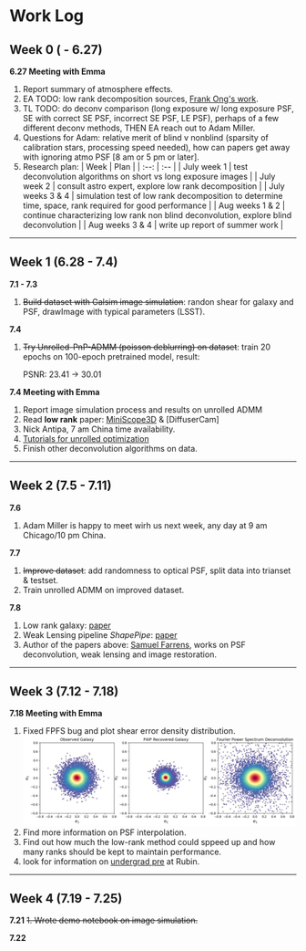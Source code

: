 # Work Log

## Week 0 ( - 6.27)

**6.27 Meeting with Emma**
1. Report summary of atmosphere effects.
2. EA TODO: low rank decomposition sources, [Frank Ong's work](https://people.eecs.berkeley.edu/~mlustig/).
3. TL TODO: do deconv comparison (long exposure w/ long exposure PSF, SE with correct SE PSF, incorrect SE PSF, LE PSF), perhaps of a few different deconv methods, THEN EA reach out to Adam Miller.
4. Questions for Adam: relative merit of blind v nonblind (sparsity of calibration stars, processing speed needed), how can papers get away with ignoring atmo PSF [8 am or 5 pm or later].
5. Research plan:
| Week | Plan |
| :--: | :-- |
| July week 1 | test deconvolution algorithms on short vs long exposure images |
| July week 2 | consult astro expert, explore low rank decomposition |
| July weeks 3 & 4 | simulation test of low rank decomposition to determine time, space, rank required for good performance |
| Aug weeks 1 & 2 | continue characterizing low rank non blind deconvolution, explore blind deconvolution |
| Aug weeks 3 & 4 | write up report of summer work |
---

## Week 1 (6.28 - 7.4)

**7.1 - 7.3**
1. ~~Build dataset with Galsim image simulation~~: randon shear for galaxy and PSF, drawImage with typical parameters (LSST).

**7.4**
1. ~~Try Unrolled-PnP-ADMM (poisson deblurring) on dataset~~: train 20 epochs on 100-epoch pretrained model, result:

    PSNR: 23.41 -> 30.01

**7.4 Meeting with Emma**
1. Report image simulation process and results on unrolled ADMM
2. Read **low rank** paper: [MiniScope3D](https://www.nature.com/articles/s41377-020-00403-7.epdf?sharing_token=nK5gCxZK1t5FggfHywi1n9RgN0jAjWel9jnR3ZoTv0NQp7nPZsE-AeCQRwJXW5xP7zCxf5QqwKHkKkkw6wSKpXeaEpZrAsG9aQTUSvla5AoZ3nd9_KDJojiAsEvZrvxXYzvxWbakIjOfIhsFi2hH5HC8kS3XjHjc6oH2SYbPVYE%3D) & [DiffuserCam]
3. Nick Antipa, 7 am China time availability.
4. [Tutorials for unrolled optimization](https://waller-lab.github.io/DiffuserCam/tutorial.html)
5. Finish other deconvolution algorithms on data.
---

## Week 2 (7.5 - 7.11)

**7.6**
1. Adam Miller is happy to meet wirh us next week, any day at 9 am Chicago/10 pm China.

**7.7**
1. ~~Improve dataset~~: add randomness to optical PSF, split data into trianset & testset.
2. Train unrolled ADMM on improved dataset.

**7.8**
1. Low rank galaxy: [paper](https://arxiv.org/abs/1703.02305)
2. Weak Lensing pipeline _ShapePipe_: [paper](https://arxiv.org/abs/2206.14689)
3. Author of the papers above: [Samuel Farrens](https://sfarrens.github.io/about.html), works on PSF deconvolution, weak lensing and image restoration.
---

## Week 3 (7.12 - 7.18)



**7.18 Meeting with Emma**
1. Fixed FPFS bug and plot shear error density distribution.
![error distribution](results/p4ip_noisy_psf/p4ip_shear_err.jpg)
2. Find more information on PSF interpolation.
3. Find out how much the low-rank method could sppeed up and how many ranks should be kept to maintain performance.
4. look for information on [undergrad pre](https://project.lsst.org/meetings/rubin2022/agenda/undergraduate-student-poster-session-research-related-rubinlsst) at Rubin.
---

## Week 4 (7.19 - 7.25)

**7.21**
~~1. Wrote demo notebook on image simulation.~~

**7.22**

